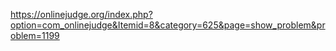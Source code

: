 https://onlinejudge.org/index.php?option=com_onlinejudge&Itemid=8&category=625&page=show_problem&problem=1199
